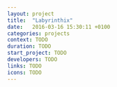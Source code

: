 ```yaml
---
layout: project
title:  "Labyrinthix"
date:   2016-03-16 15:30:11 +0100
categories: projects
context: TODO
duration: TODO
start_project: TODO
developers: TODO
links: TODO
icons: TODO
---
```

